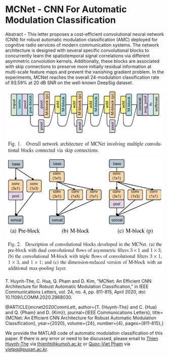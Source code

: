 # MCNet - CNN For Automatic Modulation Classification

Abstract - This letter proposes a cost-efficient convolutional neural network (CNN) for robust automatic modulation classification (AMC) deployed for cognitive radio services of modern communication systems. The network architecture is designed with several specific convolutional blocks to concurrently learn the spatiotemporal signal correlations via different asymmetric convolution kernels. Additionally, these blocks are associated with skip connections to preserve more initially residual information at multi-scale feature maps and prevent the vanishing gradient problem. In the experiments, MCNet reaches the overall 24-modulation classification rate of 93.59% at 20 dB SNR on the well-known DeepSig dataset.

<img src="https://github.com/ThienHuynhThe/MCNet/blob/master/overall_mcnet_architecture.png" height="204px" width="548px" >
<img src="https://github.com/ThienHuynhThe/MCNet/blob/master/mblock_mcnet.png" height="371px" width="548px" >


T. Huynh-The, C. Hua, Q. Pham and D. Kim, "MCNet: An Efficient CNN Architecture for Robust Automatic Modulation Classification," in IEEE Communications Letters, vol. 24, no. 4, pp. 811-815, April 2020, doi: 10.1109/LCOMM.2020.2968030.

@ARTICLE{mcnet2020CommLett,
  author={T. {Huynh-The} and C. {Hua} and Q. {Pham} and D. {Kim}},
  journal={IEEE Communications Letters}, 
  title={MCNet: An Efficient CNN Architecture for Robust Automatic Modulation Classification}, 
  year={2020},
  volume={24},
  number={4},
  pages={811-815},}

We provide the MATLAB code of automatic modulation classification of this paper.
If there is any error or need to be discussed, please email to [Thien Huynh-The](https://sites.google.com/site/thienhuynhthe/home) via thienht@kumoh.ac.kr or [Quoc-Viet Pham](https://sites.google.com/view/vietpq90/) via  vietpq@pusan.ac.kr.

